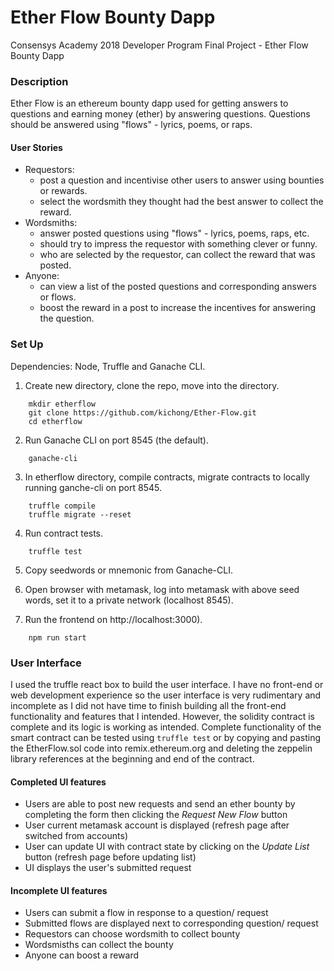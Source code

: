 # Ether Flow Bounty Dapp
Consensys Academy 2018 Developer Program Final Project - Ether Flow Bounty Dapp

### Description
Ether Flow is an ethereum bounty dapp used for getting answers to questions and earning money (ether) by answering questions.
Questions should be answered using "flows" - lyrics, poems, or raps. 

#### User Stories
* Requestors:
  * post a question and incentivise other users to answer using bounties or rewards.
  * select the wordsmith they thought had the best answer to collect the reward.
* Wordsmiths:
  * answer posted questions using "flows" - lyrics, poems, raps, etc.
  * should try to impress the requestor with something clever or funny.
  * who are selected by the requestor, can collect the reward that was posted.
* Anyone:
  * can view a list of the posted questions and corresponding answers or flows.
  * boost the reward in a post to increase the incentives for answering the question.
  
### Set Up
Dependencies: Node, Truffle and Ganache CLI.

1. Create new directory, clone the repo, move into the directory.

```
    mkdir etherflow
    git clone https://github.com/kichong/Ether-Flow.git
    cd etherflow
```

2. Run Ganache CLI on port 8545 (the default).

```
    ganache-cli
```

3. In etherflow directory, compile contracts, migrate contracts to locally running ganche-cli on port 8545.

```	
    truffle compile
    truffle migrate --reset
```
 
    
4.  Run contract tests.

```
    truffle test
```

5. Copy seedwords or mnemonic from Ganache-CLI.

6. Open browser with metamask, log into metamask with above seed words, set it to a private network (localhost 8545).

7. Run the frontend on http://localhost:3000).

```
    npm run start
```
    
 ### User Interface
 I used the truffle react box to build the user interface. I have no front-end or web development experience so the user interface is very rudimentary and incomplete as I did not have time to finish building all the front-end functionality and features that I intended. However, the solidity contract is complete and its logic is working as intended. Complete functionality of the smart contract can be tested using `truffle test` or by copying and pasting the EtherFlow.sol code into remix.ethereum.org and deleting the zeppelin library references at the beginning and end of the contract.
 #### Completed UI features
 * Users are able to post new requests and send an ether bounty by completing the form then clicking the *Request New Flow* button
 * User current metamask account is displayed (refresh page after switched from accounts)
 * User can update UI with contract state by clicking on the *Update List* button (refresh page before updating list)
 * UI displays the user's submitted request
 #### Incomplete UI features
 * Users can submit a flow in response to a question/ request
 * Submitted flows are displayed next to corresponding question/ request
 * Requestors can choose wordsmith to collect bounty
 * Wordsmisths can collect the bounty
 * Anyone can boost a reward
